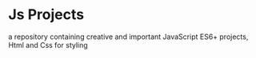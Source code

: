 # Js Projects
 a repository containing creative and important JavaScript ES6+ projects, Html and Css for styling

